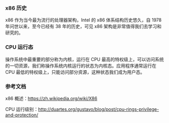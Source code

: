 ### x86 历史

x86 作为当今最为流行的处理器架构，Intel 的 x86 体系结构历史悠久，自 1978 年问世以来，至今已经有 38 年的历史，可见 x86 架构是非常值得我们去学习和研究的。

### CPU 运行态

操作系统中最重要的部分称为内核，运行在 CPU 最高的特权级上，可以访问系统的一切资源，我们称操作系统内核运行的状态为内核态。应用程序通常运行在 CPU 最低的特权级上，只能访问部分资源，这种状态我们成为用户态。

### 参考文档

x86 概述：https://zh.wikipedia.org/wiki/X86

CPU 运行级别：http://duartes.org/gustavo/blog/post/cpu-rings-privilege-and-protection/
